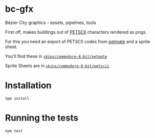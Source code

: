 # bc-gfx

Bézier City graphics - assets, pipelines, tools

First off, makes buildings out of [PETSCII](https://en.wikipedia.org/wiki/PETSCII)
characters rendered as pngs.

For this you need an export of PETSCII codes from [petmate](https://nurpax.github.io/petmate/) and a sprite sheet.

You'll find these in [`skins/commodore-8-bit/petmate`](skins/commodore-8-bit/petmate)

Sprite Sheets are in [`skins/commodore-8-bit/petscii`](skins/commodore-8-bit/petscii)

# Installation

`npm install`

# Running the tests

`npm test`



